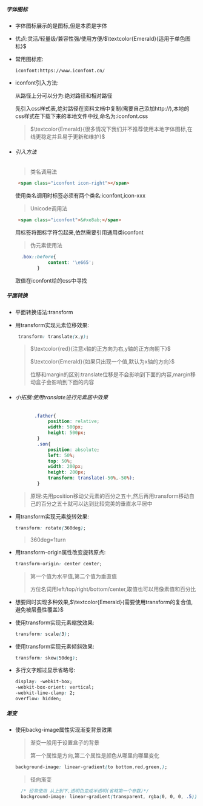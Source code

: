 ##### 字体图标

- 字体图标展示的是图标,但是本质是字体

- 优点:灵活/轻量级/兼容性强/使用方便/$\textcolor{Emerald}{适用于单色图标}$

- 常用图标库:

  ```
  iconfont:https://www.iconfont.cn/
  ```

- iconfont引入方法:

  从路径上分可以分为:绝对路径和相对路径

  先引入css样式表,绝对路径在资料文档中复制(需要自己添加http://),本地的css样式在下载下来的本地文件中找,命名为:iconfont.css

  > $\textcolor{Emerald}{很多情况下我们并不推荐使用本地字体图标,在线更稳定并且易于更新和维护}$

- ###### 引入方法

  > 类名调用法

  ```html
   <span class="iconfont icon-right"></span>
  ```

  使用类名调用时标签必须有两个类名:iconfont,icon-xxx

  > Unicode调用法

  ```html
   <span class="iconfont">&#xe8ab;</span>
  ```

  用标签将图标字符包起来,依然需要引用通用类iconfont

  > 伪元素使用法

  ```css
    .box::before{
              content: '\e665';
          }
  ```

  取值在iconfont给的css中寻找

##### 平面转换

- 平面转换语法:transform

- 用transform实现元素位移效果:

  ```css
   transform: translate(x,y);
  ```

  > $\textcolor{red}{注意x轴的正方向为右,y轴的正方向朝下}$
  >
  > $\textcolor{Emerald}{如果只出现一个值,默认为x轴的方向}$
  >
  > 位移和margin的区别:translate位移是不会影响到下面的内容,margin移动盒子会影响到下面的内容

- ###### 小拓展:使用translate进行元素居中效果

  ```css
         .father{
              position: relative;
              width: 500px;
              height: 500px;
          }
          .son{
              position: absolute;
              left: 50%;
              top: 50%;
              width: 200px;
              height: 200px;
              transform: translate(-50%,-50%);
          }
  
  ```

  > 原理:先用position移动父元素的百分之五十,然后再用transform移动自己的百分之五十就可以达到比较完美的垂直水平居中

- 用transform实现元素旋转效果:

  ```css
  transform: rotate(360deg);
  ```

  > 360deg=1turn

- 用transform-origin属性改变旋转原点:

  ```css
  transform-origin: center center;
  ```

  > 第一个值为水平值,第二个值为垂直值
  >
  > 方位名词用left/top/right/bottom/center,取值也可以用像素值和百分比

- 想要同时实现多种效果,$\textcolor{Emerald}{需要使用transform的复合值,避免被层叠性覆盖}$

- 使用transform实现元素缩放效果:

  ```css
  transform: scale(3);
  ```
- 使用transform实现元素倾斜效果:

  ```css
  transform: skew(50deg);
  ```

- 多行文字超过显示省略号:

  ```css
  display: -webkit-box;
  -webkit-box-orient: vertical;
  -webkit-line-clamp: 2;
  overflow: hidden;
  ```

##### 渐变

- 使用backg-image属性实现渐变背景效果

  > 渐变一般用于设置盒子的背景
  >
  > 第一个属性是方向,第二个属性是颜色从哪里向哪里变化

  ```css
  background-image: linear-gradient(to bottom,red,green,);
  ```

  > 径向渐变

  ```css
    /* 经常使用 从上到下,透明色变成半透明(省略第一个参数)*/
    background-image: linear-gradient(transparent, rgba(0, 0, 0, .5));
  ```

  
